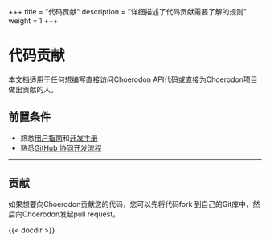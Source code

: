 +++
title = "代码贡献"
description = "详细描述了代码贡献需要了解的规则"
weight = 1
+++

# 代码贡献

本文档适用于任何想编写直接访问Choerodon API代码或直接为Choerodon项目做出贡献的人。

## 前置条件

- 熟悉[用户指南](../../user-guide)和[开发手册](../../development-guide)
- 熟悉[GitHub 协同开发流程](https://help.github.com/categories/collaborating-with-issues-and-pull-requests/)

---

## 贡献

如果想要向Choerodon贡献您的代码，您可以先将代码fork 到自己的Git库中，然后向Choerodon发起pull request。

{{< docdir >}}